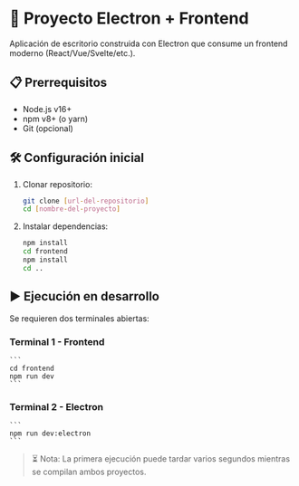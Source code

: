 # 🚀 Proyecto Electron + Frontend

Aplicación de escritorio construida con Electron que consume un frontend moderno (React/Vue/Svelte/etc.).

## 📋 Prerrequisitos

- Node.js v16+
- npm v8+ (o yarn)
- Git (opcional)

## 🛠️ Configuración inicial

1. Clonar repositorio:
   ```bash
   git clone [url-del-repositorio]
   cd [nombre-del-proyecto]

2. Instalar dependencias:
    ```bash
    npm install
    cd frontend
    npm install
    cd ..
## ▶️ Ejecución en desarrollo
Se requieren dos terminales abiertas:

### Terminal 1 - Frontend
    ```
    cd frontend
    npm run dev
    ```
### Terminal 2 - Electron
    ```
    npm run dev:electron
    ```

>⏳ Nota: La primera ejecución puede tardar varios segundos mientras se compilan ambos proyectos.